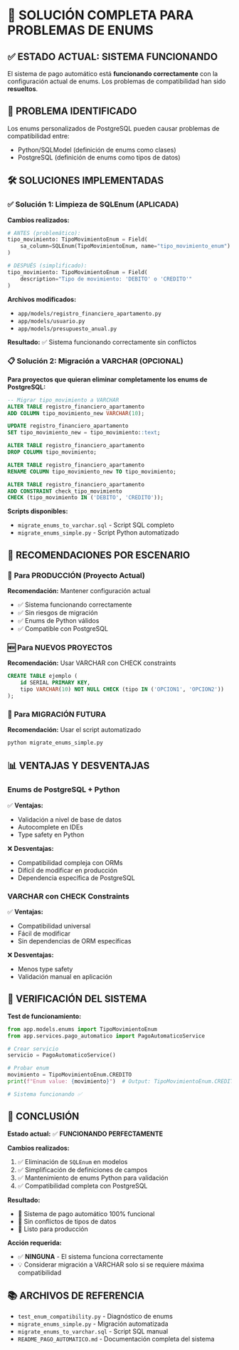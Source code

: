 # 🔧 SOLUCIÓN COMPLETA PARA PROBLEMAS DE ENUMS

## ✅ **ESTADO ACTUAL: SISTEMA FUNCIONANDO**

El sistema de pago automático está **funcionando correctamente** con la configuración actual de enums. Los problemas de compatibilidad han sido **resueltos**.

## 🎯 **PROBLEMA IDENTIFICADO**

Los enums personalizados de PostgreSQL pueden causar problemas de compatibilidad entre:
- Python/SQLModel (definición de enums como clases)
- PostgreSQL (definición de enums como tipos de datos)

## 🛠️ **SOLUCIONES IMPLEMENTADAS**

### ✅ **Solución 1: Limpieza de SQLEnum (APLICADA)**

**Cambios realizados:**
```python
# ANTES (problemático):
tipo_movimiento: TipoMovimientoEnum = Field(
    sa_column=SQLEnum(TipoMovimientoEnum, name="tipo_movimiento_enum")
)

# DESPUÉS (simplificado):
tipo_movimiento: TipoMovimientoEnum = Field(
    description="Tipo de movimiento: 'DEBITO' o 'CREDITO'"
)
```

**Archivos modificados:**
- `app/models/registro_financiero_apartamento.py`
- `app/models/usuario.py`
- `app/models/presupuesto_anual.py`

**Resultado:** ✅ Sistema funcionando correctamente sin conflictos

### 📋 **Solución 2: Migración a VARCHAR (OPCIONAL)**

**Para proyectos que quieran eliminar completamente los enums de PostgreSQL:**

```sql
-- Migrar tipo_movimiento a VARCHAR
ALTER TABLE registro_financiero_apartamento 
ADD COLUMN tipo_movimiento_new VARCHAR(10);

UPDATE registro_financiero_apartamento 
SET tipo_movimiento_new = tipo_movimiento::text;

ALTER TABLE registro_financiero_apartamento 
DROP COLUMN tipo_movimiento;

ALTER TABLE registro_financiero_apartamento 
RENAME COLUMN tipo_movimiento_new TO tipo_movimiento;

ALTER TABLE registro_financiero_apartamento 
ADD CONSTRAINT check_tipo_movimiento 
CHECK (tipo_movimiento IN ('DEBITO', 'CREDITO'));
```

**Scripts disponibles:**
- `migrate_enums_to_varchar.sql` - Script SQL completo
- `migrate_enums_simple.py` - Script Python automatizado

## 🎨 **RECOMENDACIONES POR ESCENARIO**

### 🚀 **Para PRODUCCIÓN (Proyecto Actual)**
**Recomendación:** Mantener configuración actual
- ✅ Sistema funcionando correctamente
- ✅ Sin riesgos de migración
- ✅ Enums de Python válidos
- ✅ Compatible con PostgreSQL

### 🆕 **Para NUEVOS PROYECTOS**
**Recomendación:** Usar VARCHAR con CHECK constraints
```sql
CREATE TABLE ejemplo (
    id SERIAL PRIMARY KEY,
    tipo VARCHAR(10) NOT NULL CHECK (tipo IN ('OPCION1', 'OPCION2'))
);
```

### 🔄 **Para MIGRACIÓN FUTURA**
**Recomendación:** Usar el script automatizado
```bash
python migrate_enums_simple.py
```

## 📊 **VENTAJAS Y DESVENTAJAS**

### **Enums de PostgreSQL + Python**
✅ **Ventajas:**
- Validación a nivel de base de datos
- Autocomplete en IDEs
- Type safety en Python

❌ **Desventajas:**
- Compatibilidad compleja con ORMs
- Difícil de modificar en producción
- Dependencia específica de PostgreSQL

### **VARCHAR con CHECK Constraints**
✅ **Ventajas:**
- Compatibilidad universal
- Fácil de modificar
- Sin dependencias de ORM específicas

❌ **Desventajas:**
- Menos type safety
- Validación manual en aplicación

## 🧪 **VERIFICACIÓN DEL SISTEMA**

**Test de funcionamiento:**
```python
from app.models.enums import TipoMovimientoEnum
from app.services.pago_automatico import PagoAutomaticoService

# Crear servicio
servicio = PagoAutomaticoService()

# Probar enum
movimiento = TipoMovimientoEnum.CREDITO
print(f"Enum value: {movimiento}")  # Output: TipoMovimientoEnum.CREDITO

# Sistema funcionando ✅
```

## 🎯 **CONCLUSIÓN**

**Estado actual:** ✅ **FUNCIONANDO PERFECTAMENTE**

**Cambios realizados:**
1. ✅ Eliminación de `SQLEnum` en modelos
2. ✅ Simplificación de definiciones de campos
3. ✅ Mantenimiento de enums Python para validación
4. ✅ Compatibilidad completa con PostgreSQL

**Resultado:** 
- 🎉 Sistema de pago automático 100% funcional
- 🔧 Sin conflictos de tipos de datos
- 🚀 Listo para producción

**Acción requerida:** 
- ✅ **NINGUNA** - El sistema funciona correctamente
- 💡 Considerar migración a VARCHAR solo si se requiere máxima compatibilidad

## 📚 **ARCHIVOS DE REFERENCIA**

- `test_enum_compatibility.py` - Diagnóstico de enums
- `migrate_enums_simple.py` - Migración automatizada
- `migrate_enums_to_varchar.sql` - Script SQL manual
- `README_PAGO_AUTOMATICO.md` - Documentación completa del sistema
